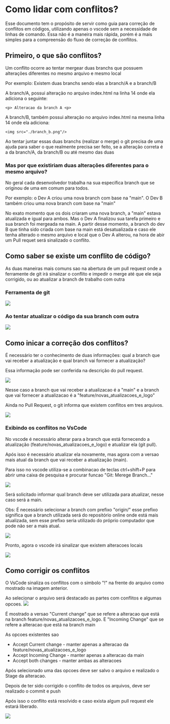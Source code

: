 # Como lidar com conflitos?
Esse documento tem o propósito de servir como guia para correção de conflitos em códigos, utilizando apenas o vscode sem a necessidade de linhas de comando.
Essa não é a maneira mais rápida, porém é a mais simples para a compreensão do fluxo de correção de conflitos.

## Primeiro, o que são conflitos?
Um conflito ocorre ao tentar mergear duas branchs que possuem alterações diferentes no mesmo arquivo e mesmo local

Por exemplo:
Existem duas branchs sendo elas a branch/A e a branch/B

A branch/A, possui alteração no arquivo index.html na linha 14 onde ela adiciona o seguinte:
```
<p> Alteracao da branch A <p>
```

A branch/B, também possui alteração no arquivo index.html na mesma linha 14 onde ela adiciona:
```
<img src="./branch_b.png"/>
```

Ao tentar juntar essas duas branchs (realizar o merge) o git precisa de uma ajuda para saber o que realmente precisa ser feito, se a alteração correta é a da branch/A, da branch/B ou até mesmo das duas

### Mas por que existiriam duas alterações diferentes para o mesmo arquivo?
No geral cada desenvolvedor trabalha na sua específica branch que se originou de uma em comum para todos.

Por exemplo: o Dev A criou uma nova branch com base na "main". O Dev B também criou uma nova branch com base na "main"

No exato momento que os dois criaram uma nova branch, a "main" estava atualizada e igual para ambos. Mas o Dev A finalizou sua tarefa primeiro e sua branch foi mergeada na main.
A partir desse momento, a branch do dev B que tinha sido criada com base na main está desatualizada e caso ele tenha alterado o mesmo arquivo e local que o Dev A alterou, na hora de abir um Pull requet será sinalizado o conflito.

## Como saber se existe um conflito de código?
As duas maneiras mais comuns sao na abertura de um pull request onde a ferramente de git irá sinalizar o conflito e impedir o merge até que ele seja corrigido, ou ao atualizar a branch de trabalho com outra

### Ferramenta de git
<img src="../img/github_conflict.png"/>

### Ao tentar atualizar o código da sua branch com outra
<img src="../img/git_cli_conflict.png"/>

## Como inicar a correção dos conflitos?
É necessário ter o conhecimento de duas informações: qual a branch que vai receber a atualização e qual branch vai fornecer a atualização?

Essa informação pode ser conferida na descrição do pull request.

<img src="../img/github_pr_flow.png" />

Nesse caso a branch que vai receber a atualizacao é a "main" e a branch que vai fornecer a atualizacao é a "feature/novas_atualizacoes_e_logo"

Ainda no Pull Request, o git informa que existem conflitos em tres arquivos.

<img src="../img/github_conflict_message.png" />


### Exibindo os conflitos no VsCode
No vscode é necessário alterar para a branch que está fornecendo a atualização (feature/novas_atualizacoes_e_logo) e atualizar ela (git pull).

Após isso é necessário atualizar ela novamente, mas agora com a versao mais atual da branch que vai receber a atualização (main). 

Para isso no vscode utiliza-se a combinacao de teclas ctrl+shift+P para abrir uma caixa de pesquisa e procurar funcao "Git: Merege Branch..."

<img src="../img/vscode_options_git.png" />

Será solicitado informar qual branch deve ser utilizada para atualizar, nesse caso será a main.

Obs: É necessário selecionar a branch com prefixo "origin/" esse prefixo significa que a branch utilizada será do repositório online onde está mais atualizada, sem esse prefixo seria utilizado do próprio computador que pode não ser a mais atual.

<img src="../img/vs_code_branch_sselect.png" />

Pronto, agora o vscode irá sinalizar que existem alteracoes locais

<img src="../img/vscode_git_changes.png" />

## Como corrigir os conflitos
O VsCode sinaliza os conflitos com o simbolo "!" na frente do arquivo como mostrado na imagem anterior.

Ao selecionar o arquivo será destacado as partes com conflitos e algumas opcoes.
<img src="../img/vs_code_conflicts.png" />

É mostrado a versao "Current change" que se refere a alteracao que está na branch feature/novas_atualizacoes_e_logo.
E "Incoming Change" que se refere a alteracao que está na branch main

As opcoes existentes sao
- Accept Current change - manter apenas a alteracao da feature/novas_atualizacoes_e_logo
- Accept Incoming Change - manter apenas a alteracao da main
- Accept both changes - manter ambas as alteracoes

Após selecionado uma das opcoes deve ser salvo o arquivo e realizado o Stage da alteracao.


Depois de ter sido corrigido o conflito de todos os arquivos, deve ser realizado o commit e push

Após isso o conflito está resolvido e caso exista algum pull request ele estará liberado.

<img src="../img/github_pr_able.png" />